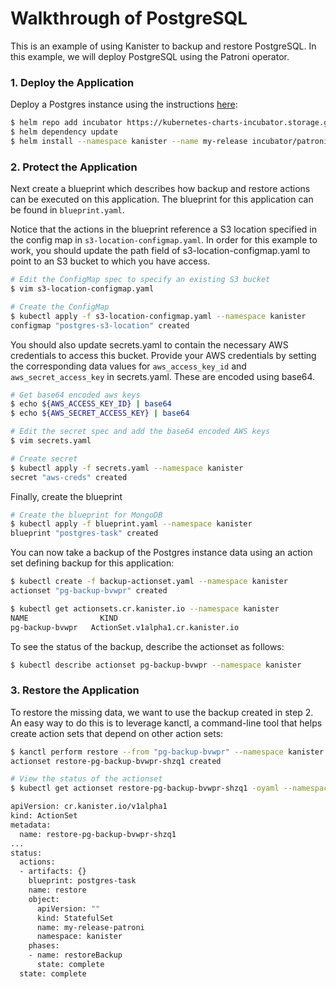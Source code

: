 # Walkthrough of PostgreSQL

This is an example of using Kanister to backup and restore PostgreSQL. In this example, we will deploy PostgreSQL using the Patroni operator.

### 1. Deploy the Application

Deploy a Postgres instance using the instructions [here](https://github.com/kubernetes/charts/tree/master/incubator/patroni):
```bash
$ helm repo add incubator https://kubernetes-charts-incubator.storage.googleapis.com/
$ helm dependency update
$ helm install --namespace kanister --name my-release incubator/patroni
```

### 2. Protect the Application

Next create a blueprint which describes how backup and restore actions can be executed on this application. The blueprint for this application can be found in `blueprint.yaml`.

Notice that the actions in the blueprint reference a S3 location specified in the config map in `s3-location-configmap.yaml`. In order for this example to work, you should update the path field of s3-location-configmap.yaml to point to an S3 bucket to which you have access.

```bash
# Edit the ConfigMap spec to specify an existing S3 bucket
$ vim s3-location-configmap.yaml

# Create the ConfigMap
$ kubectl apply -f s3-location-configmap.yaml --namespace kanister
configmap "postgres-s3-location" created
```

You should also update secrets.yaml to contain the necessary AWS credentials to access this bucket. Provide your AWS credentials by setting the corresponding data values for `aws_access_key_id` and `aws_secret_access_key` in secrets.yaml. These are encoded using base64.

```bash
# Get base64 encoded aws keys
$ echo ${AWS_ACCESS_KEY_ID} | base64
$ echo ${AWS_SECRET_ACCESS_KEY} | base64

# Edit the secret spec and add the base64 encoded AWS keys
$ vim secrets.yaml

# Create secret
$ kubectl apply -f secrets.yaml --namespace kanister
secret "aws-creds" created
```
Finally, create the blueprint

```bash
# Create the blueprint for MongoDB
$ kubectl apply -f blueprint.yaml --namespace kanister
blueprint "postgres-task" created
```

You can now take a backup of the Postgres instance data using an action set defining backup for this application:
```bash
$ kubectl create -f backup-actionset.yaml --namespace kanister
actionset "pg-backup-bvwpr" created

$ kubectl get actionsets.cr.kanister.io --namespace kanister
NAME                KIND
pg-backup-bvwpr   ActionSet.v1alpha1.cr.kanister.io
```

To see the status of the backup, describe the actionset as follows:
```bash
$ kubectl describe actionset pg-backup-bvwpr --namespace kanister
```

### 3. Restore the Application

To restore the missing data, we want to use the backup created in step 2. An easy way to do this is to leverage kanctl, a command-line tool that helps create action sets that depend on other action sets:

```bash
$ kanctl perform restore --from "pg-backup-bvwpr" --namespace kanister
actionset restore-pg-backup-bvwpr-shzq1 created

# View the status of the actionset
$ kubectl get actionset restore-pg-backup-bvwpr-shzq1 -oyaml --namespace kanister

apiVersion: cr.kanister.io/v1alpha1
kind: ActionSet
metadata:
  name: restore-pg-backup-bvwpr-shzq1
...
status:
  actions:
  - artifacts: {}
    blueprint: postgres-task
    name: restore
    object:
      apiVersion: ""
      kind: StatefulSet
      name: my-release-patroni
      namespace: kanister
    phases:
    - name: restoreBackup
      state: complete
  state: complete
```
